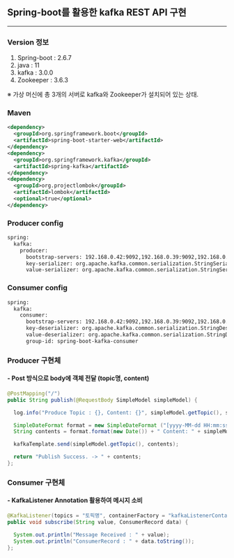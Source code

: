 ## Spring-boot를 활용한 kafka REST API 구현
----

### Version 정보

1. Spring-boot : 2.6.7
2. java : 11
3. kafka : 3.0.0
4. Zookeeper : 3.6.3

※ 가상 머신에 총 3개의 서버로 kafka와 Zookeeper가 설치되어 있는 상태.


### Maven 

```xml
<dependency>
  <groupId>org.springframework.boot</groupId>
  <artifactId>spring-boot-starter-web</artifactId>
</dependency>
<dependency>
  <groupId>org.springframework.kafka</groupId>
  <artifactId>spring-kafka</artifactId>
</dependency>
<dependency>
  <groupId>org.projectlombok</groupId>
  <artifactId>lombok</artifactId>
  <optional>true</optional>
</dependency>
```

### Producer config

```xml
spring:
  kafka:
    producer:
      bootstrap-servers: 192.168.0.42:9092,192.168.0.39:9092,192.168.0.149:9092
      key-serializer: org.apache.kafka.common.serialization.StringSerializer
      value-serializer: org.apache.kafka.common.serialization.StringSerializer
```

### Consumer config

```xml
spring:
  kafka:
    consumer:
      bootstrap-servers: 192.168.0.42:9092,192.168.0.39:9092,192.168.0.149:9092
      key-deserializer: org.apache.kafka.common.serialization.StringDeserializer
      value-deserializer: org.apache.kafka.common.serialization.StringDeserializer
      group-id: spring-boot-kafka-consumer
```



### Producer 구현체
#### - Post 방식으로 body에 객체 전달 (topic명, content)

``` java
@PostMapping("/")
public String publish(@RequestBody SimpleModel simpleModel) {

  log.info("Produce Topic : {}, Content: {}", simpleModel.getTopic(), simpleModel.getContent());

  SimpleDateFormat format = new SimpleDateFormat ("[yyyy-MM-dd HH:mm:ss.SSS]");
  String contents = format.format(new Date()) + " Content: " + simpleModel.getContent();

  kafkaTemplate.send(simpleModel.getTopic(), contents);

  return "Publish Success. -> " + contents;
};
```


### Consumer 구현체
#### - KafkaListener Annotation 활용하여 메시지 소비

``` java
@KafkaListener(topics = "토픽명", containerFactory = "kafkaListenerContainerFactory")
public void subscribe(String value, ConsumerRecord data) {

  System.out.println("Message Received : " + value);
  System.out.println("ConsumerRecord : " + data.toString());
};
```
